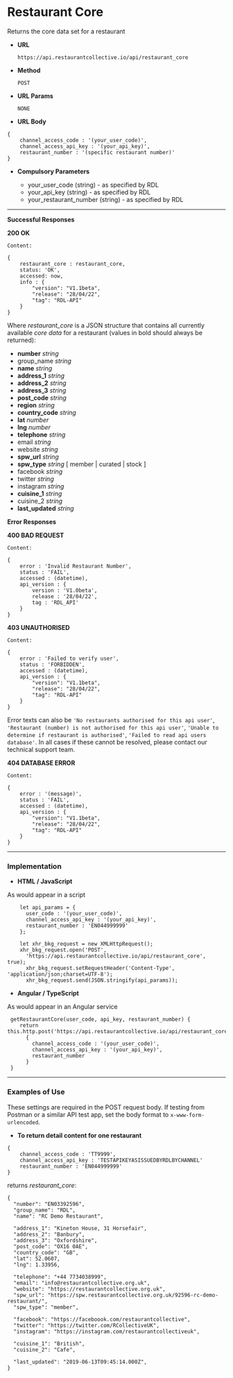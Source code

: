 # Restaurant Core

Returns the core data set for a restaurant

* **URL**

  `https://api.restaurantcollective.io/api/restaurant_core`

* **Method**

  `POST`
  
* **URL Params**

  `NONE`

* **URL Body**

```
{ 
    channel_access_code : '(your_user_code)',
    channel_access_api_key : '(your_api_key)',
    restaurant_number : '(specific restaurant number)'
}
```

* **Compulsory Parameters**

    * your_user_code (string) - as specified by RDL
    * your_api_key (string) - as specified by RDL
    * your_restaurant_number (string) - as specified by RDL
    
    

---

**Successful Responses**

**200 OK**

    Content:

```
{    
    restaurant_core : restaurant_core,
    status: 'OK',
    accessed: now,
    info : {
        "version": "V1.1beta",
        "release": "28/04/22",
        "tag": "RDL-API"
    }
}
```
Where *restaurant_core* is a JSON structure that contains all currently available *core data* for a restaurant
(values in bold should always be returned):

- **number** *string*
- group_name *string*
- **name** *string*
- **address_1** *string*
- **address_2** *string*
- **address_3** *string*
- **post_code** *string*
- **region** *string*
- **country_code** *string*
- **lat** *number*
- **lng** *number*
- **telephone** *string*
- email *string*
- website *string*
- **spw_url** *string*
- **spw_type** *string* [ member | curated | stock ]
- facebook *string*
- twitter *string*
- instagram *string*
- **cuisine_1** *string*
- cuisine_2 *string*
- **last_updated** *string*



**Error Responses**

**400 BAD REQUEST**

    Content:

```
{
    error : 'Invalid Restaurant Number',
    status : 'FAIL',
    accessed : (datetime),
    api_version : {
        version : 'V1.0beta',
        release : '28/04/22',
        tag : 'RDL_API'
    }
}
```

**403 UNAUTHORISED**

    Content:

```
{
    error : 'Failed to verify user',
    status : 'FORBIDDEN',
    accessed : (datetime),
    api_version : {
        "version": "V1.1beta",
        "release": "28/04/22",
        "tag": "RDL-API"
    }
}
```
Error texts can also be `'No restaurants authorised for this api user'`, `'Restaurant (number) is not authorised for this api user'`,
`'Unable to determine if restaurant is authorised'`, `'Failed to read api users database'`. In all cases if these cannot be resolved, please contact our technical support team.



**404 DATABASE ERROR**

    Content:

```
{
    error : '(message)',
    status : 'FAIL',
    accessed : (datetime),
    api_version : {
        "version": "V1.1beta",
        "release": "28/04/22",
        "tag": "RDL-API"
    }
}
```
---


### Implementation



* **HTML / JavaScript**

As would appear in a script
```
    let api_params = {
      user_code : '(your_user_code)',
      channel_access_api_key : '(your_api_key)', 
      restaurant_number : 'EN044999999'
    };

    let xhr_bkg_request = new XMLHttpRequest();
    xhr_bkg_request.open('POST',
      'https://api.restaurantcollective.io/api/restaurant_core', true);
      xhr_bkg_request.setRequestHeader('Content-Type', 'application/json;charset=UTF-8');
      xhr_bkg_request.send(JSON.stringify(api_params));
```

* **Angular / TypeScript**

As would appear in an Angular service

```
 getRestaurantCore(user_code, api_key, restaurant_number) {
    return this.http.post('https://api.restaurantcollective.io/api/restaurant_core',
      { 
        channel_access_code : '(your_user_code)',
        channel_access_api_key : '(your_api_key)', 
        restaurant_number
      }
 }
```
---


### Examples of Use

These settings are required in the POST request body. If testing from Postman or a similar API test app, set the body format to `x-www-form-urlencoded`.

* **To return detail content for one restaurant**
```
{ 
    channel_access_code : 'TT9999',
    channel_access_api_key : 'TESTAPIKEYASISSUEDBYRDLBYCHANNEL'
    restaurant_number : 'EN044999999'
}
```
returns *restaurant_core*:

```
{
  "number": "EN03392596",
  "group_name": "RDL",
  "name": "RC Demo Restaurant",
  
  "address_1": "Kineton House, 31 Horsefair",
  "address_2": "Banbury",
  "address_3": "Oxfordshire",
  "post_code": "OX16 0AE",
  "country_code": "GB",
  "lat": 52.0607,
  "lng": 1.33956,

  "telephone": "+44 7734038999",
  "email": "info@restaurantcollective.org.uk",
  "website": "https://restaurantcollective.org.uk",
  "spw_url": "https://spw.restaurantcollective.org.uk/92596-rc-demo-restaurant/",
  "spw_type": "member",
  
  "facebook": "https://faceboook.com/restaurantcollective",
  "twitter": "https://twitter.com/RCollectiveUK",
  "instagram": "https://instagram.com/restaurantcollectiveuk",
  
  "cuisine_1": "British",
  "cuisine_2": "Cafe",
  
  "last_updated": "2019-06-13T09:45:14.000Z",
}
```
